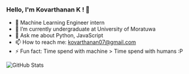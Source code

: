 ### Hello, I'm Kovarthanan K ! 👋






- 🔭 Machine Learning Engineer intern
- 🌱 I’m currently undergraduate at University of Moratuwa 
- 💬 Ask me about Python, JavaScript
- 📫 How to reach me: kovarthanan07@gmail.com
- ⚡ Fun fact: Time spend with machine > Time spend with humans :P

![GitHub Stats](https://github-readme-stats.vercel.app/api?username=Kovarthanan07&theme=radical)

